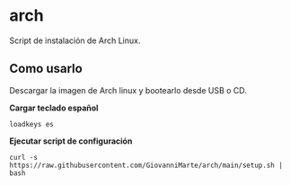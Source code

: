 # arch

Script de instalación de Arch Linux.

## Como usarlo

Descargar la imagen de Arch linux y bootearlo desde USB o CD.

**Cargar teclado español**
```
loadkeys es
```
**Ejecutar script de configuración**
```
curl -s https://raw.githubusercontent.com/GiovanniMarte/arch/main/setup.sh | bash
```
